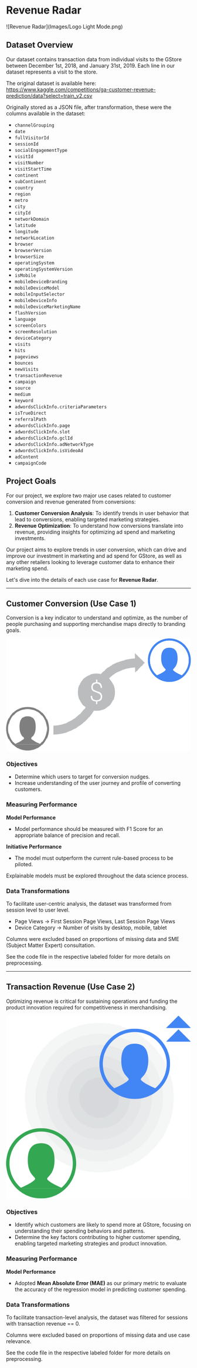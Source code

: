 # Revenue Radar
![Revenue Radar](Images/Logo Light Mode.png)
## Dataset Overview

Our dataset contains transaction data from individual visits to the GStore between December 1st, 2018, and January 31st, 2019. Each line in our dataset represents a visit to the store.

The original dataset is available here: https://www.kaggle.com/competitions/ga-customer-revenue-prediction/data?select=train_v2.csv

Originally stored as a JSON file, after transformation, these were the columns available in the dataset:

- `channelGrouping`
- `date`
- `fullVisitorId`
- `sessionId`
- `socialEngagementType`
- `visitId`
- `visitNumber`
- `visitStartTime`
- `continent`
- `subContinent`
- `country`
- `region`
- `metro`
- `city`
- `cityId`
- `networkDomain`
- `latitude`
- `longitude`
- `networkLocation`
- `browser`
- `browserVersion`
- `browserSize`
- `operatingSystem`
- `operatingSystemVersion`
- `isMobile`
- `mobileDeviceBranding`
- `mobileDeviceModel`
- `mobileInputSelector`
- `mobileDeviceInfo`
- `mobileDeviceMarketingName`
- `flashVersion`
- `language`
- `screenColors`
- `screenResolution`
- `deviceCategory`
- `visits`
- `hits`
- `pageviews`
- `bounces`
- `newVisits`
- `transactionRevenue`
- `campaign`
- `source`
- `medium`
- `keyword`
- `adwordsClickInfo.criteriaParameters`
- `isTrueDirect`
- `referralPath`
- `adwordsClickInfo.page`
- `adwordsClickInfo.slot`
- `adwordsClickInfo.gclId`
- `adwordsClickInfo.adNetworkType`
- `adwordsClickInfo.isVideoAd`
- `adContent`
- `campaignCode`

## Project Goals

For our project, we explore two major use cases related to customer conversion and revenue generated from conversions:

1. **Customer Conversion Analysis**: To identify trends in user behavior that lead to conversions, enabling targeted marketing strategies.
2. **Revenue Optimization**: To understand how conversions translate into revenue, providing insights for optimizing ad spend and marketing investments.

Our project aims to explore trends in user conversion, which can drive and improve our investment in marketing and ad spend for GStore, as well as any other retailers looking to leverage customer data to enhance their marketing spend.

Let's dive into the details of each use case for **Revenue Radar**.

---

## Customer Conversion (Use Case 1)

Conversion is a key indicator to understand and optimize, as the number of people purchasing and supporting merchandise maps directly to branding goals.

![Customer Conversion](Images/customer_conversion.png)

### Objectives

- Determine which users to target for conversion nudges.
- Increase understanding of the user journey and profile of converting customers.

### Measuring Performance
**Model Performance**
- Model performance should be measured with F1 Score for an appropriate balance of precision and recall.

**Initiative Performance**
- The model must outperform the current rule-based process to be piloted.

Explainable models must be explored throughout the data science process.

### Data Transformations
To facilitate user-centric analysis, the dataset was transformed from session level to user level.

- Page Views -> First Session Page Views, Last Session Page Views
- Device Category -> Number of visits by desktop, mobile, tablet

Columns were excluded based on proportions of missing data and SME (Subject Matter Expert) consultation.

See the code file in the respective labeled folder for more details on preprocessing.

---

## Transaction Revenue (Use Case 2)

Optimizing revenue is critical for sustaining operations and funding the product innovation required for competitiveness in merchandising.

![Transaction Revenue](Images/transaction_revenue.png)

### Objectives

- Identify which customers are likely to spend more at GStore, focusing on understanding their spending behaviors and patterns.
- Determine the key factors contributing to higher customer spending, enabling targeted marketing strategies and product innovation.

### Measuring Performance
**Model Performance**
- Adopted **Mean Absolute Error (MAE)** as our primary metric to evaluate the accuracy of the regression model in predicting customer spending.

### Data Transformations
To facilitate transaction-level analysis, the dataset was filtered for sessions with transaction revenue == 0.

Columns were excluded based on proportions of missing data and use case relevance.

See the code file in the respective labeled folder for more details on preprocessing.